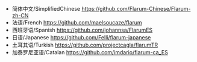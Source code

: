 * 简体中文/SimplifiedChinese https://github.com/Flarum-Chinese/Flarum-zh-CN
* 法语/French  https://github.com/maelsoucaze/flarum
* 西班牙语/Spanish https://github.com/johannsa/FlarumES
* 日语/Japanese https://github.com/Felli/flarum-japanese
* 土耳其语/Turkish https://github.com/projectcagla/flarumTR
* 加泰罗尼亚语/Catalan https://github.com/imdario/flarum-ca_ES
